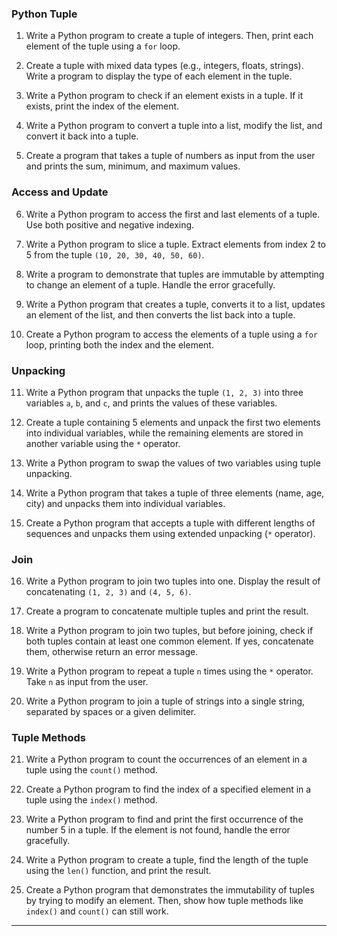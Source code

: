 
### Python Tuple

1. Write a Python program to create a tuple of integers. Then, print each element of the tuple using a `for` loop.

2. Create a tuple with mixed data types (e.g., integers, floats, strings). Write a program to display the type of each element in the tuple.

3. Write a Python program to check if an element exists in a tuple. If it exists, print the index of the element.

4. Write a Python program to convert a tuple into a list, modify the list, and convert it back into a tuple.

5. Create a program that takes a tuple of numbers as input from the user and prints the sum, minimum, and maximum values.

### Access and Update

6. Write a Python program to access the first and last elements of a tuple. Use both positive and negative indexing.

7. Write a Python program to slice a tuple. Extract elements from index 2 to 5 from the tuple `(10, 20, 30, 40, 50, 60)`.

8. Write a program to demonstrate that tuples are immutable by attempting to change an element of a tuple. Handle the error gracefully.

9. Write a Python program that creates a tuple, converts it to a list, updates an element of the list, and then converts the list back into a tuple.

10. Create a Python program to access the elements of a tuple using a `for` loop, printing both the index and the element.

### Unpacking

11. Write a Python program that unpacks the tuple `(1, 2, 3)` into three variables `a`, `b`, and `c`, and prints the values of these variables.

12. Create a tuple containing 5 elements and unpack the first two elements into individual variables, while the remaining elements are stored in another variable using the `*` operator.

13. Write a Python program to swap the values of two variables using tuple unpacking.

14. Write a Python program that takes a tuple of three elements (name, age, city) and unpacks them into individual variables.

15. Create a Python program that accepts a tuple with different lengths of sequences and unpacks them using extended unpacking (`*` operator).

### Join

16. Write a Python program to join two tuples into one. Display the result of concatenating `(1, 2, 3)` and `(4, 5, 6)`.

17. Create a program to concatenate multiple tuples and print the result.

18. Write a Python program to join two tuples, but before joining, check if both tuples contain at least one common element. If yes, concatenate them, otherwise return an error message.

19. Write a Python program to repeat a tuple `n` times using the `*` operator. Take `n` as input from the user.

20. Write a Python program to join a tuple of strings into a single string, separated by spaces or a given delimiter.

### Tuple Methods

21. Write a Python program to count the occurrences of an element in a tuple using the `count()` method.

22. Create a Python program to find the index of a specified element in a tuple using the `index()` method.

23. Write a Python program to find and print the first occurrence of the number 5 in a tuple. If the element is not found, handle the error gracefully.

24. Write a Python program to create a tuple, find the length of the tuple using the `len()` function, and print the result.

25. Create a Python program that demonstrates the immutability of tuples by trying to modify an element. Then, show how tuple methods like `index()` and `count()` can still work.

---
